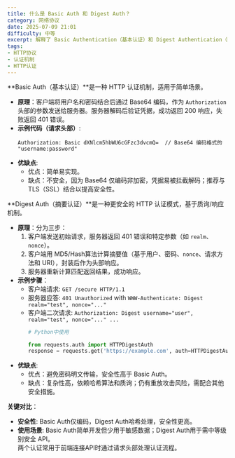 ```yaml
---
title: 什么是 Basic Auth 和 Digest Auth？
category: 网络协议
date: 2025-07-09 21:01
difficulty: 中等
excerpt: 解释了 Basic Authentication（基本认证）和 Digest Authentication（摘要认证）的工作原理、优缺点以及应用场景。
tags:
- HTTP协议
- 认证机制
- HTTP认证
---
```

**Basic Auth（基本认证）**是一种 HTTP 认证机制，适用于简单场景。  
- **原理**：客户端将用户名和密码结合后通过 Base64 编码，作为 `Authorization` 头部的参数发送给服务器。服务器解码后验证凭据，成功返回 200 响应，失败返回 401 错误。  
- **示例代码（请求头部）**:  
  ```http
  Authorization: Basic dXNlcm5hbWU6cGFzc3dvcmQ=  // Base64 编码格式的 "username:password"
  ```  
- **优缺点**:  
  - 优点：简单易实现。  
  - 缺点：不安全，因为 Base64 仅编码非加密，凭据易被拦截解码；推荐与 TLS（SSL）结合以提高安全性。  

**Digest Auth（摘要认证）**是一种更安全的 HTTP 认证模式，基于质询/响应机制。  
- **原理**：分为三步：  
  1. 客户端发送初始请求，服务器返回 401 错误和特定参数（如 `realm`、`nonce`）。  
  2. 客户端用 MD5/Hash算法计算摘要值（基于用户、密码、`nonce`、请求方法和 URI），封装后作为头部响应。  
  3. 服务器重新计算匹配返回结果，成功响应。  
- **示例步骤**：  
  - 客户端请求: `GET /secure HTTP/1.1`  
  - 服务器应答: `401 Unauthorized` with `WWW-Authenticate: Digest realm="test", nonce="..."`  
  - 客户端二次请求: `Authorization: Digest username="user", realm="test", nonce="..." ...`  
    ```python
    # Python中使用

    from requests.auth import HTTPDigestAuth
    response = requests.get('https://example.com', auth=HTTPDigestAuth('user', 'pass'))  
    ```  
- **优缺点**:  
  - 优点：避免密码明文传输，安全性高于 Basic Auth。  
  - 缺点：复杂性高，依赖哈希算法和质询；仍有重放攻击风险，需配合其他安全措施。  

**关键对比**：  
- **安全性**: Basic Auth仅编码，Digest Auth哈希处理，安全性更高。  
- **使用场景**: Basic Auth简单开发但少用于敏感数据；Digest Auth用于需中等级别安全 API。  
两个认证常用于前端连接API时通过请求头部处理认证流程。
